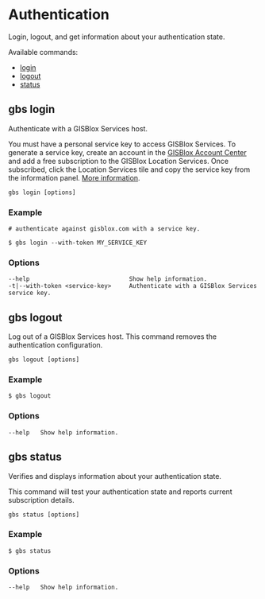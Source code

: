 # Authentication 
Login, logout, and get information about your authentication state.

Available commands:
- [login](#gbs-login)
- [logout](#gbs-logout)
- [status](#gbs-status)

## gbs login
Authenticate with a GISBlox Services host. 

You must have a personal service key to access GISBlox Services. To generate a service key, create an account in the [GISBlox Account Center](https://account.gisblox.com/) and add a free subscription to the GISBlox Location Services. Once subscribed, click the Location Services tile and copy the service key from the information panel. [More information](http://library.gisblox.com/content/nl-nl/gb1810090).


```
gbs login [options]
```

### Example

```
# authenticate against gisblox.com with a service key.

$ gbs login --with-token MY_SERVICE_KEY

```

### Options
```
--help                            Show help information.
-t|--with-token <service-key>     Authenticate with a GISBlox Services service key.
```

## gbs logout
Log out of a GISBlox Services host. This command removes the authentication configuration.

```
gbs logout [options]
```

### Example

```
$ gbs logout
```

### Options
```
--help   Show help information.
```

## gbs status 
Verifies and displays information about your authentication state.

This command will test your authentication state and reports current subscription details.

```
gbs status [options]
```

### Example

```
$ gbs status
```

### Options
```
--help   Show help information.
```

